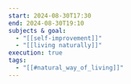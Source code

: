 ```yaml
---
start: 2024-08-30T17:30
end: 2024-08-30T19:10
subjects & goal:
  - "[[self-improvement]]"
  - "[[living naturally]]"
execution: true
tags:
  - "[[#natural_way_of_living]]"
---
```



